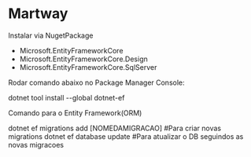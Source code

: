 # Martway



Instalar via NugetPackage

- Microsoft.EntityFrameworkCore
- Microsoft.EntityFrameworkCore.Design
- Microsoft.EntityFrameworkCore.SqlServer


Rodar comando abaixo no Package Manager Console:

dotnet tool install --global dotnet-ef


Comando para o Entity Framework(ORM)

dotnet ef migrations add [NOMEDAMIGRACAO] #Para criar novas migrations
dotnet ef database update                 #Para atualizar o DB seguindos as novas migracoes